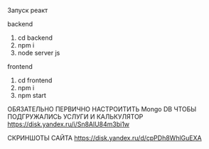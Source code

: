 Запуск реакт

backend
1) cd backend
2) npm i
3) node server js  

frontend
1) cd frontend
2) npm i
3) npm start 

ОБЯЗАТЕЛЬНО ПЕРВИЧНО НАСТРОИТИТЬ Mongo DB 
ЧТОБЫ ПОДГРУЖАЛИСЬ УСЛУГИ И КАЛЬКУЛЯТОР
https://disk.yandex.ru/i/Sn8AlU84m3bi1w

СКРИНШОТЫ САЙТА https://disk.yandex.ru/d/cpPDh8WhlGuEXA
